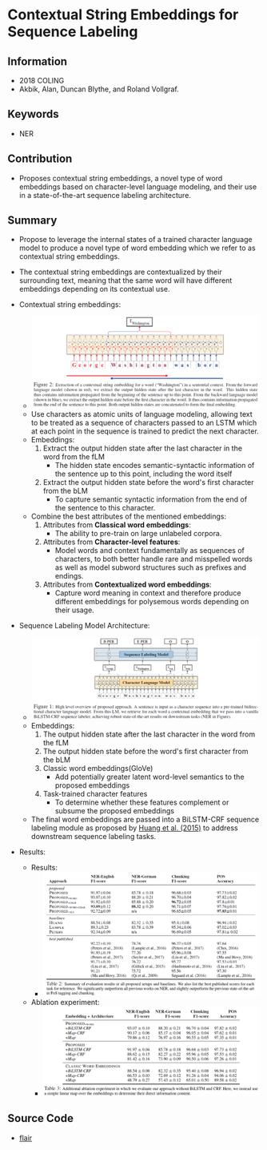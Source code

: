 # Contextual String Embeddings for Sequence Labeling
## Information
- 2018 COLING
- Akbik, Alan, Duncan Blythe, and Roland Vollgraf.

## Keywords
- NER

## Contribution
- Proposes contextual string embeddings, a novel type of word embeddings based on character-level language modeling, and their use in a state-of-the-art sequence labeling architecture.

## Summary
- Propose to leverage the internal states of a trained character language model to produce a novel type of word embedding which we refer to as contextual string embeddings.
- The contextual string embeddings are contextualized by their surrounding text, meaning that the same word will have different embeddings depending on its contextual use.

- Contextual string embeddings:
	- ![Contextual string embeddings](pic/Contextual_String_Embeddings_for_Sequence_Labeling_fig1.PNG)
	- Use characters as atomic units of language modeling, allowing text to be treated as a sequence of characters passed to an LSTM which at each point in the sequence is trained to predict the next character.
	- Embeddings:
		1. Extract the output hidden state after the last character in the word from the fLM
			- The hidden state encodes semantic-syntactic information of the sentence up to this point, including the word itself
		2. Extract the output hidden state before the word's first character from the bLM
			- To capture semantic syntactic information from the end of the sentence to this character.
	- Combine the best attributes of the mentioned embeddings:
		1. Attributes from **Classical word embeddings**:
			- The ability to pre-train on large unlabeled corpora.
		2. Attributes from **Character-level features**:
			- Model words and context fundamentally as sequences of characters, to both better handle rare and misspelled words as well as model subword structures such as prefixes and endings.
		3. Attributes from **Contextualized word embeddings**:
			- Capture word meaning in context and therefore produce different embeddings for polysemous words depending on their usage.

- Sequence Labeling Model Architecture:
	- ![Sequence Labeling Model Architecture](pic/Contextual_String_Embeddings_for_Sequence_Labeling_fig2.PNG)
	- Embeddings:
		1. The output hidden state after the last character in the word from the fLM
		2. The output hidden state before the word's first character from the bLM
		3. Classic word embeddings(GloVe)
			- Add potentially greater latent word-level semantics to the proposed embeddings
		4. Task-trained character features
			- To determine whether these features complement or subsume the proposed embeddings
	- The final word embeddings are passed into a BiLSTM-CRF sequence labeling module as proposed by [Huang et al. (2015)](https://arxiv.org/abs/1508.01991) to address downstream sequence labeling tasks.

- Results:
	- Results:
		- ![Results](pic/Contextual_String_Embeddings_for_Sequence_Labeling_fig3.PNG)
	- Ablation experiment:
		- ![Ablation experiment](pic/Contextual_String_Embeddings_for_Sequence_Labeling_fig4.PNG)

## Source Code
- [flair](https://github.com/zalandoresearch/flair)